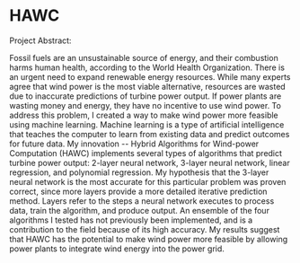 # HAWC

Project Abstract:

Fossil fuels are an unsustainable source of energy, and their combustion harms human health, according to the World Health Organization. There is an urgent need to expand renewable energy resources. While many experts agree that wind power is the most viable alternative, resources are wasted due to inaccurate predictions of turbine power output. If power plants are wasting money and energy, they have no incentive to use wind power. To address this problem, I created a way to make wind power more feasible using machine learning. Machine learning is a type of artificial intelligence that teaches the computer to learn from existing data and predict outcomes for future data. My innovation -- Hybrid Algorithms for Wind-power Computation (HAWC) implements several types of algorithms that predict turbine power output: 2-layer neural network, 3-layer neural network, linear regression, and polynomial regression. My hypothesis that the 3-layer neural network is the most accurate for this particular problem was proven correct, since more layers provide a more detailed iterative prediction method. Layers refer to the steps a neural network executes to process data, train the algorithm, and produce output. An ensemble of the four algorithms I tested has not previously been implemented, and is a contribution to the field because of its high accuracy. My results suggest that HAWC has the potential to make wind power more feasible by allowing power plants to integrate wind energy into the power grid.
